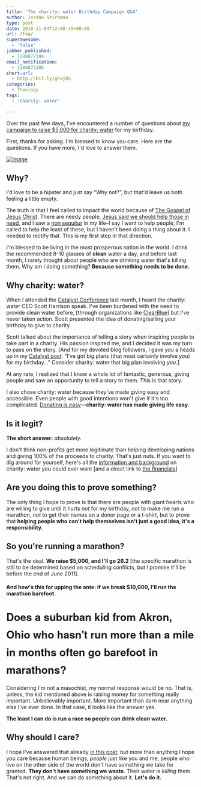 ```yaml
---
title: 'The charity: water Birthday Campaign Q&A'
author: Jordan Shirkman
type: post
date: 2010-11-04T12:00:45+00:00
url: /faq/
superawesome:
  - 'false'
jabber_published:
  - 1288872104
email_notification:
  - 1288872105
short-url:
  - http://bit.ly/gFwj0S
categories:
  - Theology
tags:
  - 'charity: water'

---
```

Over the past few days, I've encountered a number of questions about [my campaign to raise $5,000 for charity: water](http://mycharitywater.org/jshirk) for my birthday.

First, thanks for asking. I'm blessed to know you care. Here are the questions. If you have more, I'd love to answer them.

[![Image](http://jshirkman.files.wordpress.com/2010/11/rwanda_clean_well.jpg)](http://jshirkman.files.wordpress.com/2010/11/rwanda_clean_well.jpg)

## Why?

I'd love to be a hipster and just say &#8220;Why not?&#8221;, but that'd leave us both feeling a little empty.<!--more-->

The truth is that I feel called to impact the world because of [The Gospel of Jesus Christ](http://www.marshillchurch.org/about/the-gospel). There are needy people, [Jesus said we should help those in need](http://www.biblegateway.com/passage/?search=matthew%2025:%2031-46&version=NIV), and I saw a [non sequitur](http://www.merriam-webster.com/dictionary/non%2520sequitur) in my life&#8211;I say I want to help people, I'm called to help the least of these, but I haven't been doing a thing about it. I needed to rectify that. This is my first step in that direction.

I'm blessed to be living in the most prosperous nation in the world. I drink the recommended 8-10 glasses of **clean** water a day, and before last month, I rarely thought about people who are drinking water that's killing them. Why am I doing something? **Because something needs to be done.**

## Why charity: water?

When I attended the [Catalyst Conference](http://www.catalystconference.com/) last month, I heard the charity: water CEO Scott Harrison speak. I've been burdened with the need to provide clean water before, [through organizations like [ClearBlue](http://www.clearblueproject.com/)] but I've never taken action. Scott presented the idea of donating/selling your birthday to give to charity.

Scott talked about the importance of telling a story when inspiring people to take part in a charity. His passion inspired me, and I decided it was my turn to pass on the story. [And for my devoted blog followers, I gave you a heads up in my [Catalyst post](https://jshirk.com/blog/2010/10/cat-10/): &#8220;I’ve got big plans (that most certainly involve _you_) for my birthday&#8230;&#8221; Consider charity: water that big plan involving _you_.]

At any rate, I realized that I know a whole lot of fantastic, generous, giving people and saw an opportunity to tell a story to them. This is that story.

I also chose charity: water because they've made giving easy and accessible. Even people with good intentions won't give if it's too complicated. [Donating is easy](http://mycharitywater.org/jshirk)&#8212;**charity: water has made giving life easy.**

## Is it legit?

**The short answer:** _absolutely._

I don't think non-profits get more legitimate than helping developing nations and giving 100% of the proceeds to charity. That's just nuts. If you want to dig around for yourself, here's all the [information and background](http://www.charitywater.org/about/) on charity: water you could ever want [and a direct link to [the financials](http://www.charitywater.org/about/financials.php)]

## Are you doing this to prove something?

The only thing I hope to prove is that there are people with giant hearts who are willing to give until it hurts _not_ for my birthday, _not_ to make me run a marathon, _not_ to get their names on a donor page or a t-shirt, but to prove that **helping people who can't help themselves isn't just a good idea, it's a responsibility.**

## So you're running a marathon?

That's the deal. **We raise $5,000, and I'll go 26.2** [the specific marathon is still to be determined based on scheduling conflicts, but I promise it'll be before the end of June 2011].

#### And how's this for upping the ante: **if we break $10,000, I'll run the marathon barefoot.** 

## <span style="line-height: 47px; font-size: 28px; font-family: 'Helvetica Neue', Arial, Helvetica, 'Nimbus Sans L', sans-serif; font-weight: bold;">Does a suburban kid from Akron, Ohio who hasn't run more than a mile in months often go barefoot in marathons?</span>

Considering I'm not a masochist, my normal response would be no. That is, unless, the kid mentioned above is raising money for something really important. Unbelievably important. More important than darn near anything else I've ever done. In that case, it looks like the answer yes.

**The least I can do is run a race so people can drink clean water.**

## **Why should I care?**

I hope I've answered that already [in this post](http://jshirkman.wordpress.com/2010/11/01/water/), but more than anything I hope you care because human beings, _people_ just like you and me, people who live on the other side of the world don't have something we take for granted. **They don't have something we waste**. Their water is _killing_ them. That's not right. And we can do something about it. **Let's do it.**
